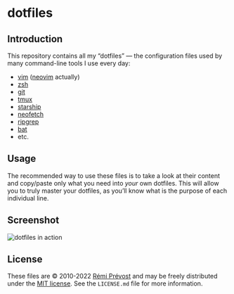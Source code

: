 # dotfiles

## Introduction

This repository contains all my “dotfiles” — the configuration files used by many command-line tools I use every day:

* [vim](https://www.vim.org) ([neovim](https://neovim.io) actually)
* [zsh](https://www.zsh.org)
* [git](https://git-scm.com)
* [tmux](https://tmux.github.io)
* [starship](https://starship.rs/)
* [neofetch](https://github.com/dylanaraps/neofetch)
* [ripgrep](https://github.com/BurntSushi/ripgrep)
* [bat](https://github.com/sharkdp/bat)
* etc.

## Usage

The recommended way to use these files is to take a look at their content and copy/paste only what you need into _your_ own dotfiles. This will allow you to truly master your dotfiles, as you’ll know what is the purpose of each individual line.

## Screenshot

![dotfiles in action](https://user-images.githubusercontent.com/11348/173559485-ff4c3409-1f27-43d1-a5f1-d9852e4bcd4a.jpg)

## License

These files are © 2010-2022 [Rémi Prévost](https://exomel.com) and may be freely distributed under the [MIT license](https://github.com/remi/dotfiles/blob/master/LICENSE.md). See the `LICENSE.md` file for more information.
